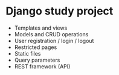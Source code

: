 # Django study project

- Templates and views
- Models and CRUD operations
- User registration / login / logout
- Restricted pages
- Static files
- Query parameters
- REST framework (API)
